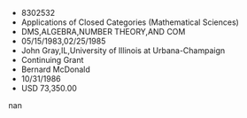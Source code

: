 
* 8302532
* Applications of Closed Categories (Mathematical Sciences)
* DMS,ALGEBRA,NUMBER THEORY,AND COM
* 05/15/1983,02/25/1985
* John Gray,IL,University of Illinois at Urbana-Champaign
* Continuing Grant
* Bernard McDonald
* 10/31/1986
* USD 73,350.00

nan
